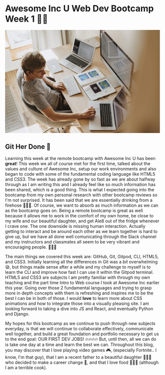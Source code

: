 # Awesome Inc U Web Dev Bootcamp Week 1 👨‍💻 #
![Image of a guy using 3 computers with coding software running on them](img/awesomeincblogimage1.jpeg)
## Git Her Done 🤙 ## 

Learning this week at the remote bootcamp with Awesome Inc U has been **great**! This week we all of course met for the first time, talked about the values and culture of Awesome Inc, setup our work environments and also began to code with some of the fundamental coding language like HTML5 and CSS3. The week has already gone by so fast as we are about halfway through as I am writing this and I already feel like so much information has been shared, which is a good thing. This is what I expected going into the bootcamp from my own personal research with other bootcamp reviews so I'm not surprised. It has been said that we are essentially drinking from a firehose 🌊🌊🌊. Of course, we want to absorb as much information as we can as the bootcamp goes on. Being a remote bootcamp is great as well because it allows me to work in the comfort of my own home, be close to my wife and our beautiful daughter, and get Ale8 out of the fridge whenever I crave one. The one downside is missing human interaction. Actually getting to interact and be around each other as we learn together is hard to give up, but we have all done well comunicating through the Slack channel and my instructors and classmates all seem to be very vibrant and encouraging people. 💯💯💪

The main things we covered this week are: GitHub, Git, Gitpod, CLI, HTML5, and CSS3. Initially learning all the differences in Git was a *bit* overwhelming 😪, but things made sense after a while and my challenge to myself is to learn the CLI and improve how fast I can use it within the Gitpod terminal. HTML5 and CSS3 are subjects I am pretty familiar with through my own teaching and the part time Intro to Web course I took at Awesome Inc earlier this year. Going over those 2 fundamental languages and trying to grasp more in depth concepts with them is refreshing and inspires me to be the best I can be in both of those. I would **love** to learn more about CSS animations and how to integrate those into a visually pleasing site. I am looking forward to taking a dive into JS and React, and eventually Python and Django. 

My hopes for this bootcamp as we continue to push through new subjects everyday, is that we will continue to collaborate effectively, communicate well together, and build a great foundation and portfolio necessary to get us to the end goal: OUR FIRST DEV JOBS! 🔥🔥🔥🔥  But, until then, all we can do is take one day at a time and learn the best we can. Throughout this blog, you may discover that I love playing video games 🎮, (especially Fortnite.. I know, I'm that guy), that I am a recent father to a beautiful daughter 👨‍👩‍👧 who decided to make a career change 👀, and that I love food 🤤🍕🍻 (although I am a terrible cook). 


